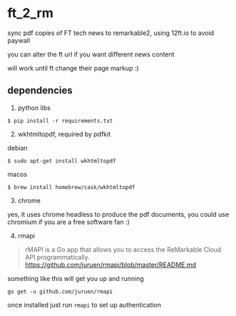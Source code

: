 # ft_2_rm
sync pdf copies of FT tech news to remarkable2, using 12ft.io to avoid paywall

you can alter the ft url if you want different news content

will work until ft change their page markup :)


## dependencies
1. python libs

```$ pip install -r requirements.txt```

2. wkhtmltopdf, required by pdfkit

debian

```$ sudo apt-get install wkhtmltopdf```

macos

```$ brew install homebrew/cask/wkhtmltopdf```

3. chrome

yes, it uses chrome headless to produce the pdf documents, you could use chromium if you are a free software fan :)

4. rmapi
> rMAPI is a Go app that allows you to access the ReMarkable Cloud API programmatically.
https://github.com/juruen/rmapi/blob/master/README.md

something like this will get you up and running

```go get -u github.com/juruen/rmapi```

once installed just run `rmapi` to set up authentication
